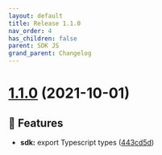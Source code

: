 ```yaml
---
layout: default
title: Release 1.1.0
nav_order: 4
has_children: false
parent: SDK JS
grand_parent: Changelog
---
```


# [1.1.0](https://github.com/lumapps/lumapps-sdk-js/compare/v1.0.2...v1.1.0) (2021-10-01)

## 🚀 Features

- **sdk:** export Typescript types ([443cd5d](https://github.com/lumapps/lumapps-sdk-js/commit/443cd5daa6fc3ecfd94ebb992660155601196fcd))
